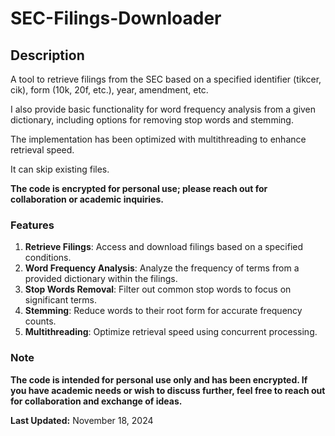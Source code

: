# SEC-Filings-Downloader

## Description
A tool to retrieve filings from the SEC based on a specified identifier (tikcer, cik), form (10k, 20f, etc.), year, amendment, etc. 

I also provide basic functionality for word frequency analysis from a given dictionary, including options for removing stop words and stemming. 

The implementation has been optimized with multithreading to enhance retrieval speed. 

It can skip existing files.

**The code is encrypted for personal use; please reach out for collaboration or academic inquiries.**

### Features
1. **Retrieve Filings**: Access and download filings based on a specified conditions.
2. **Word Frequency Analysis**: Analyze the frequency of terms from a provided dictionary within the filings.
3. **Stop Words Removal**: Filter out common stop words to focus on significant terms.
4. **Stemming**: Reduce words to their root form for accurate frequency counts.
5. **Multithreading**: Optimize retrieval speed using concurrent processing.

### Note
**The code is intended for personal use only and has been encrypted. If you have academic needs or wish to discuss further, feel free to reach out for collaboration and exchange of ideas.**

**Last Updated:** November 18, 2024
